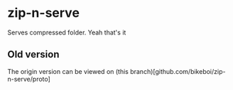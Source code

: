 # zip-n-serve

Serves compressed folder. Yeah that's it

## Old version
The origin version can be viewed on (this branch)[github.com/bikeboi/zip-n-serve/proto]
